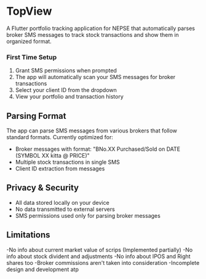 # TopView

A Flutter portfolio tracking application for NEPSE that automatically parses broker SMS messages to track stock transactions and show them in organized format.


### First Time Setup

1. Grant SMS permissions when prompted
2. The app will automatically scan your SMS messages for broker transactions
3. Select your client ID from the dropdown
4. View your portfolio and transaction history

## Parsing Format

The app can parse SMS messages from various brokers that follow standard formats. Currently optimized for:
- Broker messages with format: "BNo.XX Purchased/Sold on DATE (SYMBOL XX kitta @ PRICE)"
- Multiple stock transactions in single SMS
- Client ID extraction from messages


## Privacy & Security

- All data stored locally on your device
- No data transmitted to external servers
- SMS permissions used only for parsing broker messages


## Limitations

-No info about current market value of scrips (Implemented partially)
-No info about stock divident and adjustments
-No info about IPOS and Right shares too
-Broker commissions aren't taken into consideration
-Incomplete design and development atp
